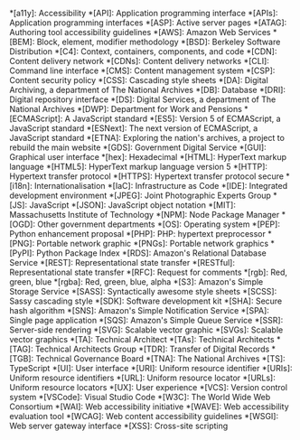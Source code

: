 *[a11y]: Accessibility
*[API]: Application programming interface
*[APIs]: Application programming interfaces
*[ASP]: Active server pages
*[ATAG]: Authoring tool accessibility guidelines
*[AWS]: Amazon Web Services
*[BEM]: Block, element, modifier methodology
*[BSD]: Berkeley Software Distribution
*[C4]: Context, containers, components, and code
*[CDN]: Content delivery network
*[CDNs]: Content delivery networks
*[CLI]: Command line interface
*[CMS]: Content management system
*[CSP]: Content security policy
*[CSS]: Cascading style sheets
*[DA]: Digital Archiving, a department of The National Archives
*[DB]: Database
*[DRI]: Digital repository interface
*[DS]: Digital Services, a department of The National Archives
*[DWP]: Department for Work and Pensions
*[ECMAScript]: A JavaScript standard
*[ES5]: Version 5 of ECMAScript, a JavaScript standard
*[ESNext]: The next version of ECMAScript, a JavaScript standard
*[ETNA]: Exploring the nation's archives, a project to rebuild the main website
*[GDS]: Government Digital Service
*[GUI]: Graphical user interface
*[hex]: Hexadecimal
*[HTML]: HyperText markup language
*[HTML5]: HyperText markup language version 5
*[HTTP]: Hypertext transfer protocol
*[HTTPS]: Hypertext transfer protocol secure
*[i18n]: Internationalisation
*[IaC]: Infrastructure as Code
*[IDE]: Integrated development environment
*[JPEG]: Joint Photographic Experts Group
*[JS]: JavaScript
*[JSON]: JavaScript object notation
*[MIT]: Massachusetts Institute of Technology
*[NPM]: Node Package Manager
*[OGD]: Other government departments
*[OS]: Operating system
*[PEP]: Python enhancement proposal
*[PHP]: PHP: hypertext preprocessor
*[PNG]: Portable network graphic
*[PNGs]: Portable network graphics
*[PyPI]: Python Package Index
*[RDS]: Amazon's Relational Database Service
*[REST]: Representational state transfer
*[RESTful]: Representational state transfer
*[RFC]: Request for comments
*[rgb]: Red, green, blue
*[rgba]: Red, green, blue, alpha
*[S3]: Amazon's Simple Storage Service
*[SASS]: Syntactically awesome style sheets
*[SCSS]: Sassy cascading style 
*[SDK]: Software development kit
*[SHA]: Secure hash algorithm
*[SNS]: Amazon's Simple Notification Service
*[SPA]: Single page application
*[SQS]: Amazon's Simple Queue Service
*[SSR]: Server-side rendering
*[SVG]: Scalable vector graphic
*[SVGs]: Scalable vector graphics
*[TA]: Technical Architect
*[TAs]: Technical Architects
*[TAG]: Technical Architects Group
*[TDR]: Transfer of Digital Records
*[TGB]: Technical Governance Board
*[TNA]: The National Archives
*[TS]: TypeScript
*[UI]: User interface
*[URI]: Uniform resource identifier
*[URIs]: Uniform resource identifiers
*[URL]: Uniform resource locator
*[URLs]: Uniform resource locators
*[UX]: User experience
*[VCS]: Version control system
*[VSCode]: Visual Studio Code
*[W3C]: The World Wide Web Consortium
*[WAI]: Web accessibility initiative
*[WAVE]: Web accessibility evaluation tool
*[WCAG]: Web content accessibility guidelines
*[WSGI]: Web server gateway interface
*[XSS]: Cross-site scripting
